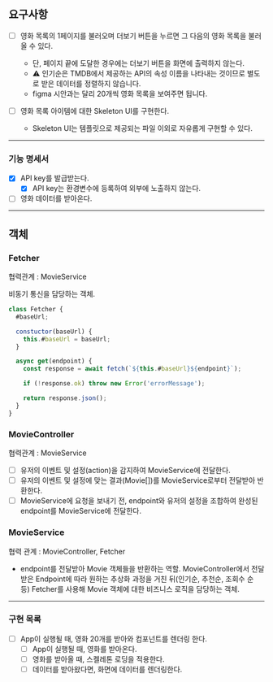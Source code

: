 ## 요구사항

- [ ] 영화 목록의 1페이지를 불러오며 더보기 버튼을 누르면 그 다음의 영화 목록을 불러 올 수 있다.

  - 단, 페이지 끝에 도달한 경우에는 더보기 버튼을 화면에 출력하지 않는다.
  - ⚠️ 인기순은 TMDB에서 제공하는 API의 속성 이름을 나타내는 것이므로 별도로 받은 데이터를 정렬하지 않습니다.
  - figma 시안과는 달리 20개씩 영화 목록을 보여주면 됩니다.

- [ ] 영화 목록 아이템에 대한 Skeleton UI를 구현한다.
  - Skeleton UI는 템플릿으로 제공되는 파일 이외로 자유롭게 구현할 수 있다.

---

### 기능 명세서

- [x] API key를 발급받는다.
  - [x] API key는 환경변수에 등록하여 외부에 노출하지 않는다.
- [ ] 영화 데이터를 받아온다.

---

## 객체

### Fetcher

협력관계 : MovieService

비동기 통신을 담당하는 객체.

```js
class Fetcher {
  #baseUrl;

  constuctor(baseUrl) {
    this.#baseUrl = baseUrl;
  }

  async get(endpoint) {
    const response = await fetch(`${this.#baseUrl}${endpoint}`);

    if (!response.ok) throw new Error('errorMessage');

    return response.json();
  }
}
```

### MovieController

협력관계 : MovieService

- [ ] 유저의 이벤트 및 설정(action)을 감지하여 MovieService에 전달한다.
- [ ] 유저의 이벤트 및 설정에 맞는 결과(Movie[])를 MovieService로부터 전달받아 반환한다.
- [ ] MovieService에 요청을 보내기 전, endpoint와 유저의 설정을 조합하여 완성된 endpoint를 MovieService에 전달한다.

### MovieService

협력 관계 : MovieController, Fetcher

- endpoint를 전달받아 Movie 객체들을 반환하는 역할.
  MovieController에서 전달받은 Endpoint에 따라 원하는 추상화 과정을 거친 뒤(인기순, 추천순, 조회수 순 등) Fetcher를 사용해 Movie 객체에 대한 비즈니스 로직을 담당하는 객체.

---

### 구현 목록

- [ ] App이 실행될 때, 영화 20개를 받아와 컴포넌트를 렌더링 한다.
  - [ ] App이 실행될 때, 영화를 받아온다.
  - [ ] 영화를 받아올 때, 스켈레톤 로딩을 적용한다.
  - [ ] 데이터를 받아왔다면, 화면에 데이터를 렌더링한다.
